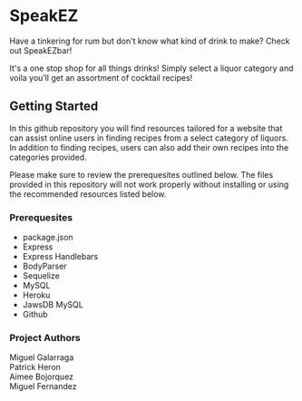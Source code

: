 
# SpeakEZ
Have a tinkering for rum but don't know what kind of drink to make? Check out SpeakEZbar!

It's a one stop shop for all things drinks! Simply select a liquor category and voila you’ll get an assortment of cocktail recipes!


## Getting Started
In this github repository you will find resources tailored for a website that can assist online users in finding recipes from a select category of liquors. In addition to finding recipes, users can also add their own recipes into the categories provided.

Please make sure to review the prerequesites outlined below. The files provided in this repository will not work properly without installing or using the recommended resources listed below.

### Prerequesites
* package.json<br/>
* Express <br/>
* Express Handlebars<br/>
* BodyParser<br/>
* Sequelize<br/>
* MySQL<br/>
* Heroku<br/>
* JawsDB MySQL <br/>
* Github<br/>

### Project Authors
Miguel Galarraga<br/>
Patrick Heron<br/>
Aimee Bojorquez <br/>
Miguel Fernandez<br/>

